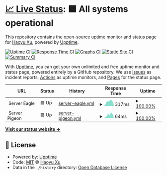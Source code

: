 # [📈 Live Status](https://status.xhy.ch): <!--live status--> **🟩 All systems operational**

This repository contains the open-source uptime monitor and status page for [Haoyu Xu](xhy.ch), powered by [Upptime](https://github.com/upptime/upptime).

[![Uptime CI](https://github.com/halyul/upptime/workflows/Uptime%20CI/badge.svg)](https://github.com/halyul/upptime/actions?query=workflow%3A%22Uptime+CI%22)
[![Response Time CI](https://github.com/halyul/upptime/workflows/Response%20Time%20CI/badge.svg)](https://github.com/halyul/upptime/actions?query=workflow%3A%22Response+Time+CI%22)
[![Graphs CI](https://github.com/halyul/upptime/workflows/Graphs%20CI/badge.svg)](https://github.com/halyul/upptime/actions?query=workflow%3A%22Graphs+CI%22)
[![Static Site CI](https://github.com/halyul/upptime/workflows/Static%20Site%20CI/badge.svg)](https://github.com/halyul/upptime/actions?query=workflow%3A%22Static+Site+CI%22)
[![Summary CI](https://github.com/halyul/upptime/workflows/Summary%20CI/badge.svg)](https://github.com/halyul/upptime/actions?query=workflow%3A%22Summary+CI%22)

With [Upptime](https://upptime.js.org), you can get your own unlimited and free uptime monitor and status page, powered entirely by a GitHub repository. We use [Issues](https://github.com/halyul/upptime/issues) as incident reports, [Actions](https://github.com/halyul/upptime/actions) as uptime monitors, and [Pages](https://status.xhy.ch) for the status page.

<!--start: status pages-->
<!-- This summary is generated by Upptime (https://github.com/upptime/upptime) -->
<!-- Do not edit this manually, your changes will be overwritten -->
<!-- prettier-ignore -->
| URL | Status | History | Response Time | Uptime |
| --- | ------ | ------- | ------------- | ------ |
| <img alt="" src="https://icons.duckduckgo.com/ip3/null.ico" height="13"> Server Eagle | 🟩 Up | [server-eagle.yml](https://github.com/Halyul/upptime/commits/HEAD/history/server-eagle.yml) | <details><summary><img alt="Response time graph" src="./graphs/server-eagle/response-time-week.png" height="20"> 317ms</summary><br><a href="https://status.xhy.ch/history/server-eagle"><img alt="Response time 397" src="https://img.shields.io/endpoint?url=https%3A%2F%2Fraw.githubusercontent.com%2FHalyul%2Fupptime%2FHEAD%2Fapi%2Fserver-eagle%2Fresponse-time.json"></a><br><a href="https://status.xhy.ch/history/server-eagle"><img alt="24-hour response time 101" src="https://img.shields.io/endpoint?url=https%3A%2F%2Fraw.githubusercontent.com%2FHalyul%2Fupptime%2FHEAD%2Fapi%2Fserver-eagle%2Fresponse-time-day.json"></a><br><a href="https://status.xhy.ch/history/server-eagle"><img alt="7-day response time 317" src="https://img.shields.io/endpoint?url=https%3A%2F%2Fraw.githubusercontent.com%2FHalyul%2Fupptime%2FHEAD%2Fapi%2Fserver-eagle%2Fresponse-time-week.json"></a><br><a href="https://status.xhy.ch/history/server-eagle"><img alt="30-day response time 411" src="https://img.shields.io/endpoint?url=https%3A%2F%2Fraw.githubusercontent.com%2FHalyul%2Fupptime%2FHEAD%2Fapi%2Fserver-eagle%2Fresponse-time-month.json"></a><br><a href="https://status.xhy.ch/history/server-eagle"><img alt="1-year response time 402" src="https://img.shields.io/endpoint?url=https%3A%2F%2Fraw.githubusercontent.com%2FHalyul%2Fupptime%2FHEAD%2Fapi%2Fserver-eagle%2Fresponse-time-year.json"></a></details> | <details><summary><a href="https://status.xhy.ch/history/server-eagle">100.00%</a></summary><a href="https://status.xhy.ch/history/server-eagle"><img alt="All-time uptime 99.95%" src="https://img.shields.io/endpoint?url=https%3A%2F%2Fraw.githubusercontent.com%2FHalyul%2Fupptime%2FHEAD%2Fapi%2Fserver-eagle%2Fuptime.json"></a><br><a href="https://status.xhy.ch/history/server-eagle"><img alt="24-hour uptime 100.00%" src="https://img.shields.io/endpoint?url=https%3A%2F%2Fraw.githubusercontent.com%2FHalyul%2Fupptime%2FHEAD%2Fapi%2Fserver-eagle%2Fuptime-day.json"></a><br><a href="https://status.xhy.ch/history/server-eagle"><img alt="7-day uptime 100.00%" src="https://img.shields.io/endpoint?url=https%3A%2F%2Fraw.githubusercontent.com%2FHalyul%2Fupptime%2FHEAD%2Fapi%2Fserver-eagle%2Fuptime-week.json"></a><br><a href="https://status.xhy.ch/history/server-eagle"><img alt="30-day uptime 100.00%" src="https://img.shields.io/endpoint?url=https%3A%2F%2Fraw.githubusercontent.com%2FHalyul%2Fupptime%2FHEAD%2Fapi%2Fserver-eagle%2Fuptime-month.json"></a><br><a href="https://status.xhy.ch/history/server-eagle"><img alt="1-year uptime 99.92%" src="https://img.shields.io/endpoint?url=https%3A%2F%2Fraw.githubusercontent.com%2FHalyul%2Fupptime%2FHEAD%2Fapi%2Fserver-eagle%2Fuptime-year.json"></a></details>
| <img alt="" src="https://icons.duckduckgo.com/ip3/null.ico" height="13"> Server Pigeon | 🟩 Up | [server-pigeon.yml](https://github.com/Halyul/upptime/commits/HEAD/history/server-pigeon.yml) | <details><summary><img alt="Response time graph" src="./graphs/server-pigeon/response-time-week.png" height="20"> 64ms</summary><br><a href="https://status.xhy.ch/history/server-pigeon"><img alt="Response time 200" src="https://img.shields.io/endpoint?url=https%3A%2F%2Fraw.githubusercontent.com%2FHalyul%2Fupptime%2FHEAD%2Fapi%2Fserver-pigeon%2Fresponse-time.json"></a><br><a href="https://status.xhy.ch/history/server-pigeon"><img alt="24-hour response time 19" src="https://img.shields.io/endpoint?url=https%3A%2F%2Fraw.githubusercontent.com%2FHalyul%2Fupptime%2FHEAD%2Fapi%2Fserver-pigeon%2Fresponse-time-day.json"></a><br><a href="https://status.xhy.ch/history/server-pigeon"><img alt="7-day response time 64" src="https://img.shields.io/endpoint?url=https%3A%2F%2Fraw.githubusercontent.com%2FHalyul%2Fupptime%2FHEAD%2Fapi%2Fserver-pigeon%2Fresponse-time-week.json"></a><br><a href="https://status.xhy.ch/history/server-pigeon"><img alt="30-day response time 83" src="https://img.shields.io/endpoint?url=https%3A%2F%2Fraw.githubusercontent.com%2FHalyul%2Fupptime%2FHEAD%2Fapi%2Fserver-pigeon%2Fresponse-time-month.json"></a><br><a href="https://status.xhy.ch/history/server-pigeon"><img alt="1-year response time 200" src="https://img.shields.io/endpoint?url=https%3A%2F%2Fraw.githubusercontent.com%2FHalyul%2Fupptime%2FHEAD%2Fapi%2Fserver-pigeon%2Fresponse-time-year.json"></a></details> | <details><summary><a href="https://status.xhy.ch/history/server-pigeon">100.00%</a></summary><a href="https://status.xhy.ch/history/server-pigeon"><img alt="All-time uptime 99.49%" src="https://img.shields.io/endpoint?url=https%3A%2F%2Fraw.githubusercontent.com%2FHalyul%2Fupptime%2FHEAD%2Fapi%2Fserver-pigeon%2Fuptime.json"></a><br><a href="https://status.xhy.ch/history/server-pigeon"><img alt="24-hour uptime 100.00%" src="https://img.shields.io/endpoint?url=https%3A%2F%2Fraw.githubusercontent.com%2FHalyul%2Fupptime%2FHEAD%2Fapi%2Fserver-pigeon%2Fuptime-day.json"></a><br><a href="https://status.xhy.ch/history/server-pigeon"><img alt="7-day uptime 100.00%" src="https://img.shields.io/endpoint?url=https%3A%2F%2Fraw.githubusercontent.com%2FHalyul%2Fupptime%2FHEAD%2Fapi%2Fserver-pigeon%2Fuptime-week.json"></a><br><a href="https://status.xhy.ch/history/server-pigeon"><img alt="30-day uptime 100.00%" src="https://img.shields.io/endpoint?url=https%3A%2F%2Fraw.githubusercontent.com%2FHalyul%2Fupptime%2FHEAD%2Fapi%2Fserver-pigeon%2Fuptime-month.json"></a><br><a href="https://status.xhy.ch/history/server-pigeon"><img alt="1-year uptime 99.49%" src="https://img.shields.io/endpoint?url=https%3A%2F%2Fraw.githubusercontent.com%2FHalyul%2Fupptime%2FHEAD%2Fapi%2Fserver-pigeon%2Fuptime-year.json"></a></details>

<!--end: status pages-->

[**Visit our status website →**](https://status.xhy.ch)

## 📄 License

- Powered by: [Upptime](https://github.com/upptime/upptime)
- Code: [MIT](./LICENSE) © [Haoyu Xu](xhy.ch)
- Data in the `./history` directory: [Open Database License](https://opendatacommons.org/licenses/odbl/1-0/)
